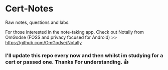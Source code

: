 # Cert-Notes
Raw notes, questions and labs.

For those interested in the note-taking app. Check out Notally from OmGodse (FOSS and privacy focused for Android) >> https://github.com/OmGodse/Notally

### I'll update this repo every now and then whilst im studying for a cert or passed one. Thanks For understanding. 👍

